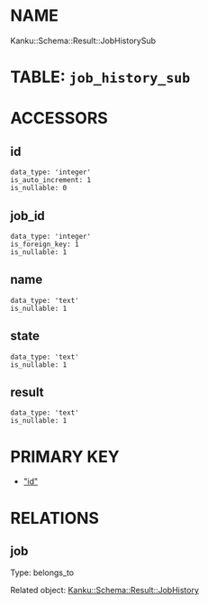 # NAME

Kanku::Schema::Result::JobHistorySub

# TABLE: `job_history_sub`

# ACCESSORS

## id

    data_type: 'integer'
    is_auto_increment: 1
    is_nullable: 0

## job\_id

    data_type: 'integer'
    is_foreign_key: 1
    is_nullable: 1

## name

    data_type: 'text'
    is_nullable: 1

## state

    data_type: 'text'
    is_nullable: 1

## result

    data_type: 'text'
    is_nullable: 1

# PRIMARY KEY

- ["id"](#id)

# RELATIONS

## job

Type: belongs\_to

Related object: [Kanku::Schema::Result::JobHistory](./Kanku%3A%3ASchema%3A%3AResult%3A%3AJobHistory.md)
